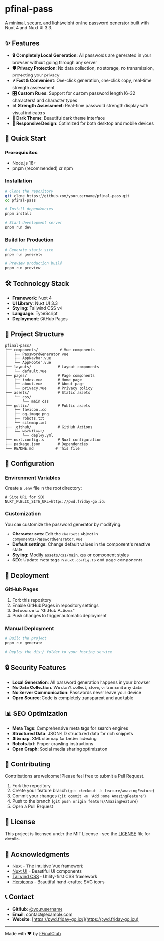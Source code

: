 # pfinal-pass

A minimal, secure, and lightweight online password generator built with Nuxt 4 and Nuxt UI 3.3.

## ✨ Features

- **🔒 Completely Local Generation**: All passwords are generated in your browser without going through any server
- **🛡️ Privacy Protection**: No data collection, no storage, no transmission, protecting your privacy
- **⚡ Fast & Convenient**: One-click generation, one-click copy, real-time strength assessment
- **🎛️ Custom Rules**: Support for custom password length (6-32 characters) and character types
- **📊 Strength Assessment**: Real-time password strength display with visual indicators
- **🌙 Dark Theme**: Beautiful dark theme interface
- **📱 Responsive Design**: Optimized for both desktop and mobile devices

## 🚀 Quick Start

### Prerequisites

- Node.js 18+ 
- pnpm (recommended) or npm

### Installation

```bash
# Clone the repository
git clone https://github.com/yourusername/pfinal-pass.git
cd pfinal-pass

# Install dependencies
pnpm install

# Start development server
pnpm run dev
```

### Build for Production

```bash
# Generate static site
pnpm run generate

# Preview production build
pnpm run preview
```

## 🛠️ Technology Stack

- **Framework**: Nuxt 4
- **UI Library**: Nuxt UI 3.3
- **Styling**: Tailwind CSS v4
- **Language**: TypeScript
- **Deployment**: GitHub Pages

## 📁 Project Structure

```
pfinal-pass/
├── components/          # Vue components
│   ├── PasswordGenerator.vue
│   ├── AppNavbar.vue
│   └── AppFooter.vue
├── layouts/            # Layout components
│   └── default.vue
├── pages/              # Page components
│   ├── index.vue       # Home page
│   ├── about.vue       # About page
│   └── privacy.vue     # Privacy policy
├── assets/             # Static assets
│   └── css/
│       └── main.css
├── public/             # Public assets
│   ├── favicon.ico
│   ├── og-image.png
│   ├── robots.txt
│   └── sitemap.xml
├── .github/            # GitHub Actions
│   └── workflows/
│       └── deploy.yml
├── nuxt.config.ts      # Nuxt configuration
├── package.json        # Dependencies
└── README.md          # This file
```

## 🔧 Configuration

### Environment Variables

Create a `.env` file in the root directory:

```env
# Site URL for SEO
NUXT_PUBLIC_SITE_URL=https://pwd.friday-go.icu
```

### Customization

You can customize the password generator by modifying:

- **Character sets**: Edit the `charSets` object in `components/PasswordGenerator.vue`
- **Default settings**: Change default values in the component's reactive state
- **Styling**: Modify `assets/css/main.css` or component styles
- **SEO**: Update meta tags in `nuxt.config.ts` and page components

## 🚀 Deployment

### GitHub Pages

1. Fork this repository
2. Enable GitHub Pages in repository settings
3. Set source to "GitHub Actions"
4. Push changes to trigger automatic deployment

### Manual Deployment

```bash
# Build the project
pnpm run generate

# Deploy the dist/ folder to your hosting service
```

## 🔒 Security Features

- **Local Generation**: All password generation happens in your browser
- **No Data Collection**: We don't collect, store, or transmit any data
- **No Server Communication**: Passwords never leave your device
- **Open Source**: Code is completely transparent and auditable

## 📊 SEO Optimization

- **Meta Tags**: Comprehensive meta tags for search engines
- **Structured Data**: JSON-LD structured data for rich snippets
- **Sitemap**: XML sitemap for better indexing
- **Robots.txt**: Proper crawling instructions
- **Open Graph**: Social media sharing optimization

## 🤝 Contributing

Contributions are welcome! Please feel free to submit a Pull Request.

1. Fork the repository
2. Create your feature branch (`git checkout -b feature/AmazingFeature`)
3. Commit your changes (`git commit -m 'Add some AmazingFeature'`)
4. Push to the branch (`git push origin feature/AmazingFeature`)
5. Open a Pull Request

## 📝 License

This project is licensed under the MIT License - see the [LICENSE](LICENSE) file for details.

## 🙏 Acknowledgments

- [Nuxt](https://nuxt.com/) - The intuitive Vue framework
- [Nuxt UI](https://ui.nuxt.com/) - Beautiful UI components
- [Tailwind CSS](https://tailwindcss.com/) - Utility-first CSS framework
- [Heroicons](https://heroicons.com/) - Beautiful hand-crafted SVG icons

## 📞 Contact

- **GitHub**: [@yourusername](https://github.com/yourusername)
- **Email**: contact@example.com
- **Website**: [https://pwd.friday-go.icu](https://pwd.friday-go.icu)

---

Made with ❤️ by [PFinalClub](https://github.com/PFinalClub)